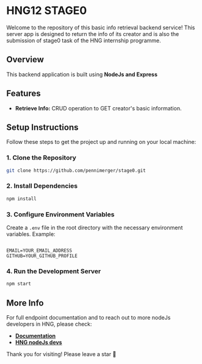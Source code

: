 # HNG12 STAGE0

Welcome to the repository of this basic info retrieval backend service! This server app is designed to return the info of its creator and is also the submission of stage0 task of the HNG internship programme.

## Overview

This backend application is built using **NodeJs and Express**

## Features

- **Retrieve Info:** CRUD operation to GET creator's basic information.

## Setup Instructions

Follow these steps to get the project up and running on your local machine:

### 1. Clone the Repository

```bash
git clone https://github.com/pennimerger/stage0.git
```

### 2. Install Dependencies

```bash
npm install
```

### 3. Configure Environment Variables

Create a `.env` file in the root directory with the necessary environment variables. 
Example:
```env

EMAIL=YOUR_EMAIL_ADDRESS
GITHUB=YOUR_GITHUB_PROFILE

```

### 4. Run the Development Server

```bash
npm start
```

## More Info

For full endpoint documentation and to reach out to more nodeJs developers in HNG, please check:
- [**Documentation**](https://documenter.getpostman.com/view/42382485/2sAYXFgc6s)
- [**HNG nodeJs devs**](https://hng.tech/hire/nodejs-developers)

Thank you for visiting! Please leave a star 🌟
